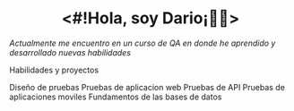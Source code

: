 <h1 align="center"><#!Hola, soy Dario¡✌🏻></h1>

*Actualmente me encuentro en un curso de QA en donde he aprendido y desarrollado nuevas habilidades*

<summary>Habilidades y proyectos</summary>


Diseño de pruebas
Pruebas de aplicacion web
Pruebas de API
Pruebas de aplicaciones moviles
Fundamentos de las bases de datos

